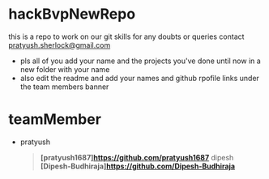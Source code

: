 # hackBvpNewRepo
this is a repo to work on our git skills
 for any doubts or queries contact pratyush.sherlock@gmail.com
 
 - pls all of you add your name and the projects you've done until now in a new folder with your name
 - also edit the readme and add your names and github rpofile links under the team members banner
 
 # teamMember
  - pratyush
    > **[pratyush1687]https://github.com/pratyush1687**
    dipesh
    > **[Dipesh-Budhiraja]https://github.com/Dipesh-Budhiraja**
